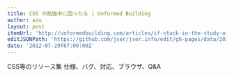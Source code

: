 ```yaml
---
title: CSS の勉強中に困ったら | Unformed Building
author: azu
layout: post
itemUrl: 'http://unformedbuilding.com/articles/if-stuck-in-the-study-of-css/'
editJSONPath: 'https://github.com/jser/jser.info/edit/gh-pages/data/2012/07/index.json'
date: '2012-07-29T07:00:00Z'
---
```

CSS等のリソース集
仕様、バグ、対応、ブラウザ、Q&A
